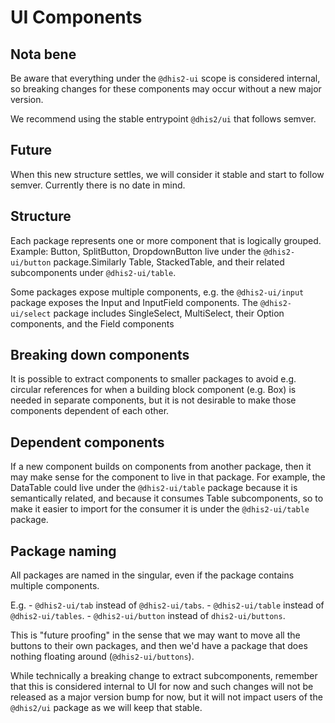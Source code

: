 # UI Components

## Nota bene

Be aware that everything under the `@dhis2-ui` scope is considered
internal, so breaking changes for these components may occur without a
new major version.

We recommend using the stable entrypoint `@dhis2/ui` that follows
semver.

## Future

When this new structure settles, we will consider it stable and start to
follow semver. Currently there is no date in mind.

## Structure

Each package represents one or more component that is logically grouped.
Example:  Button, SplitButton, DropdownButton live under the
`@dhis2-ui/button` package.Similarly Table, StackedTable, and their related
subcomponents under `@dhis2-ui/table`.

Some packages expose multiple components, e.g. the `@dhis2-ui/input`
package exposes the Input and InputField components. The
`@dhis2-ui/select` package includes SingleSelect, MultiSelect, their Option
components, and the Field components

## Breaking down components

It is possible to extract components to smaller packages to avoid e.g.
circular references for when a building block component (e.g. Box)
is needed in separate components, but it is not desirable to make those
components dependent of each other.

## Dependent components

If a new component builds on components from another package, then it
may make sense for the component to live in that package. For example,
the DataTable could live under the `@dhis2-ui/table` package because it
is semantically related, and because it consumes Table subcomponents, so
to make it easier to import for the consumer it is under the
`@dhis2-ui/table` package.

## Package naming

All packages are named in the singular, even if the package contains
multiple components.

E.g. - `@dhis2-ui/tab` instead of `@dhis2-ui/tabs`. - `@dhis2-ui/table` instead of `@dhis2-ui/tables`. - `@dhis2-ui/button` instead of `dhis2-ui/buttons`.

This is "future proofing" in the sense that we may want to move all the
buttons to their own packages, and then we'd have a package that does
nothing floating around (`@dhis2-ui/buttons`).

While technically a breaking change to extract subcomponents, remember
that this is considered internal to UI for now and such changes will not
be released as a major version bump for now, but it will not impact
users of the `@dhis2/ui` package as we will keep that stable.
